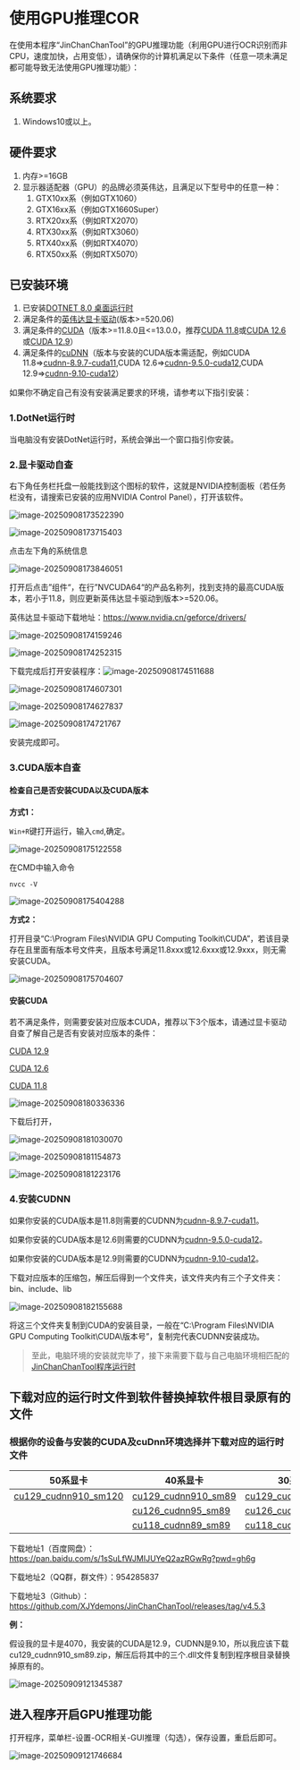 # 使用GPU推理COR

在使用本程序“JinChanChanTool”的GPU推理功能（利用GPU进行OCR识别而非CPU，速度加快，占用变低），请确保你的计算机满足以下条件（任意一项未满足都可能导致无法使用GPU推理功能）：

## 系统要求

1. Windows10或以上。

## 硬件要求

1. 内存>=16GB
2. 显示器适配器（GPU）的品牌必须英伟达，且满足以下型号中的任意一种：
   1. GTX10xx系（例如GTX1060）
   2. GTX16xx系（例如GTX1660Super）
   3. RTX20xx系（例如RTX2070）
   4. RTX30xx系（例如RTX3060）
   5. RTX40xx系（例如RTX4070）
   6. RTX50xx系（例如RTX5070）

## 已安装环境

1. 已安装[DOTNET 8.0 桌面运行时](https://dotnet.microsoft.com/zh-cn/download/dotnet/thank-you/runtime-desktop-8.0.19-windows-x64-installer)
2. 满足条件的[英伟达显卡驱动](https://www.nvidia.cn/geforce/drivers/)(版本>=520.06)
3. 满足条件的[CUDA](https://developer.nvidia.com/cuda-toolkit-archive)（版本>=11.8.0且<=13.0.0，推荐[CUDA 11.8](https://developer.nvidia.com/cuda-11-8-0-download-archive)或[CUDA 12.6](https://developer.nvidia.com/cuda-12-6-0-download-archive)或[CUDA 12.9](https://developer.nvidia.com/cuda-12-9-0-download-archive)）
4. 满足条件的[cuDNN](https://developer.download.nvidia.com/compute/cudnn/redist/cudnn/windows-x86_64/)（版本与安装的CUDA版本需适配，例如CUDA 11.8=>[cudnn-8.9.7-cuda11](https://developer.nvidia.com/downloads/compute/cudnn/secure/8.9.7/local_installers/11.x/cudnn-windows-x86_64-8.9.7.29_cuda11-archive.zip/),CUDA 12.6=>[cudnn-9.5.0-cuda12](https://developer.download.nvidia.com/compute/cudnn/redist/cudnn/windows-x86_64/cudnn-windows-x86_64-9.5.0.50_cuda12-archive.zip),CUDA 12.9=>[cudnn-9.10-cuda12](https://developer.download.nvidia.com/compute/cudnn/redist/cudnn/windows-x86_64/cudnn-windows-x86_64-9.10.0.56_cuda12-archive.zip)）

如果你不确定自己有没有安装满足要求的环境，请参考以下指引安装：

### 1.DotNet运行时

当电脑没有安装DotNet运行时，系统会弹出一个窗口指引你安装。

### 2.显卡驱动自查

右下角任务栏托盘一般能找到这个图标的软件，这就是NVIDIA控制面板（若任务栏没有，请搜索已安装的应用NVIDIA Control Panel），打开该软件。

![image-20250908173522390](./DemoImage/usegpu6.png)


![image-20250908173715403](./DemoImage/usegpu1.png)

点击左下角的系统信息

![image-20250908173846051](./DemoImage/usegpu2.png)

打开后点击”组件“，在行”NVCUDA64“的产品名称列，找到支持的最高CUDA版本，若小于11.8，则应更新英伟达显卡驱动到版本>=520.06。

英伟达显卡驱动下载地址：https://www.nvidia.cn/geforce/drivers/

![image-20250908174159246](./DemoImage/usegpu3.png)

![image-20250908174252315](./DemoImage/usegpu4.png)

下载完成后打开安装程序：![image-20250908174511688](./DemoImage/usegpu5.png)

![image-20250908174607301](./DemoImage/usegpu7.png)

![image-20250908174627837](./DemoImage/usegpu8.png)

![image-20250908174721767](./DemoImage/usegpu9.png)

安装完成即可。

### 3.CUDA版本自查

#### 检查自己是否安装CUDA以及CUDA版本

**方式1：**

`Win+R`键打开运行，输入`cmd`,确定。

![image-20250908175122558](./DemoImage/usegpu10.png)

在CMD中输入命令

```
nvcc -V
```

![image-20250908175404288](./DemoImage/usegpu11.png)

**方式2：**

打开目录“C:\Program Files\NVIDIA GPU Computing Toolkit\CUDA”，若该目录存在且里面有版本号文件夹，且版本号满足11.8xxx或12.6xxx或12.9xxx，则无需安装CUDA。

![image-20250908175704607](./DemoImage/usegpu12.png)

#### 安装CUDA

若不满足条件，则需要安装对应版本CUDA，推荐以下3个版本，请通过显卡驱动自查了解自己是否有安装对应版本的条件：

[CUDA 12.9](https://developer.nvidia.com/cuda-12-9-0-download-archive)

[CUDA 12.6](https://developer.nvidia.com/cuda-12-6-0-download-archive)

[CUDA 11.8](https://developer.nvidia.com/cuda-11-8-0-download-archive)

![image-20250908180336336](./DemoImage/usegpu13.png)

下载后打开，

![image-20250908181030070](./DemoImage/usegpu14.png)

![image-20250908181154873](./DemoImage/usegpu15.png)

![image-20250908181223176](./DemoImage/usegpu16.png)

### 4.安装CUDNN

如果你安装的CUDA版本是11.8则需要的CUDNN为[cudnn-8.9.7-cuda11](https://developer.nvidia.com/downloads/compute/cudnn/secure/8.9.7/local_installers/11.x/cudnn-windows-x86_64-8.9.7.29_cuda11-archive.zip/)。

如果你安装的CUDA版本是12.6则需要的CUDNN为[cudnn-9.5.0-cuda12](https://developer.download.nvidia.com/compute/cudnn/redist/cudnn/windows-x86_64/cudnn-windows-x86_64-9.5.0.50_cuda12-archive.zip)。

如果你安装的CUDA版本是12.9则需要的CUDNN为[cudnn-9.10-cuda12](https://developer.download.nvidia.com/compute/cudnn/redist/cudnn/windows-x86_64/cudnn-windows-x86_64-9.10.0.56_cuda12-archive.zip)。

下载对应版本的压缩包，解压后得到一个文件夹，该文件夹内有三个子文件夹：bin、include、lib

![image-20250908182155688](./DemoImage/usegpu17.png)

将这三个文件夹复制到CUDA的安装目录，一般在“C:\Program Files\NVIDIA GPU Computing Toolkit\CUDA\版本号”，复制完代表CUDNN安装成功。



> 至此，电脑环境的安装就完毕了，接下来需要下载与自己电脑环境相匹配的[JinChanChanTool程序运行时](https://pan.baidu.com/s/1sSuLfWJMIJUYeQ2azRGwRg?pwd=gh6g)

## 下载对应的运行时文件到软件替换掉软件根目录原有的文件

### 根据你的设备与安装的CUDA及cuDnn环境选择并下载对应的运行时文件

| 50系显卡                                                     | 40系显卡                                                     | 30系显卡                                                     | 16xx及20系显卡                                               | 10系显卡                                                     |
| ------------------------------------------------------------ | ------------------------------------------------------------ | ------------------------------------------------------------ | ------------------------------------------------------------ | ------------------------------------------------------------ |
| [cu129_cudnn910_sm120](https://github.com/XJYdemons/JinChanChanTool/releases/download/v4.5.3/cu129_cudnn910_sm120.zip) | [cu129_cudnn910_sm89](https://github.com/XJYdemons/JinChanChanTool/releases/download/v4.5.3/cu129_cudnn910_sm89.zip) | [cu129_cudnn910_sm86](https://github.com/XJYdemons/JinChanChanTool/releases/download/v4.5.3/pcu129_cudnn910_sm86.zip) | [cu129_cudnn910_sm75](https://github.com/XJYdemons/JinChanChanTool/releases/download/v4.5.3/pcu129_cudnn910_sm75.zip) | [cu129_cudnn910_sm61](https://github.com/XJYdemons/JinChanChanTool/releases/download/v4.5.3/cu129_cudnn910_sm61.zip) |
|                                                              | [cu126_cudnn95_sm89](https://github.com/XJYdemons/JinChanChanTool/releases/download/v4.5.3/cu126_cudnn95_sm89.zip) | [cu126_cudnn95_sm86](https://github.com/XJYdemons/JinChanChanTool/releases/download/v4.5.3/cu126_cudnn95_sm86.zip) | [cu126_cudnn95_sm75](https://github.com/XJYdemons/JinChanChanTool/releases/download/v4.5.3/cu126_cudnn95_sm75.zip) | [cu126_cudnn95_sm61](https://github.com/XJYdemons/JinChanChanTool/releases/download/v4.5.3/cu126_cudnn95_sm61.zip) |
|                                                              | [cu118_cudnn89_sm89](https://github.com/XJYdemons/JinChanChanTool/releases/download/v4.5.3/cu118_cudnn89_sm89.zip) | [cu118_cudnn89_sm86](https://github.com/XJYdemons/JinChanChanTool/releases/download/v4.5.3/cu118_cudnn89_sm86.zip) | [cu118_cudnn89_sm75](https://github.com/XJYdemons/JinChanChanTool/releases/download/v4.5.3/cu118_cudnn89_sm75.zip) | [cu118_cudnn89_sm61](https://github.com/XJYdemons/JinChanChanTool/releases/download/v4.5.3/cu118_cudnn89_sm61.zip) |

下载地址1（百度网盘）：https://pan.baidu.com/s/1sSuLfWJMIJUYeQ2azRGwRg?pwd=gh6g

下载地址2（QQ群，群文件）：954285837

下载地址3（Github）：https://github.com/XJYdemons/JinChanChanTool/releases/tag/v4.5.3

**例：**

假设我的显卡是4070，我安装的CUDA是12.9，CUDNN是9.10，所以我应该下载cu129_cudnn910_sm89.zip，解压后将其中的三个.dll文件复制到程序根目录替换掉原有的。

![image-20250909121345387](./DemoImage/usegpu18.png)

## 进入程序开启GPU推理功能

打开程序，菜单栏-设置-OCR相关-GUI推理（勾选），保存设置，重启后即可。

![image-20250909121746684](./DemoImage/usegpu19.png)